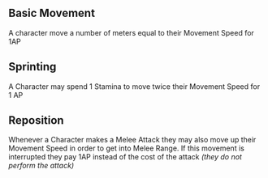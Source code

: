 ## Basic Movement
A character move a number of meters equal to their Movement Speed for 1AP

## Sprinting
A Character may spend 1 Stamina to move twice their Movement Speed for 1 AP
## Reposition
Whenever a Character makes a Melee Attack they may also move up their Movement Speed in order to get into Melee Range. If this movement is interrupted they pay 1AP instead of the cost of the attack *(they do not perform the attack)*